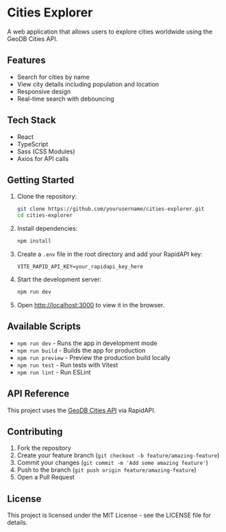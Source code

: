# Cities Explorer

A web application that allows users to explore cities worldwide using the GeoDB Cities API.

## Features

- Search for cities by name
- View city details including population and location
- Responsive design
- Real-time search with debouncing

## Tech Stack

- React
- TypeScript
- Sass (CSS Modules)
- Axios for API calls

## Getting Started

1. Clone the repository:
   ```bash
   git clone https://github.com/yourusername/cities-explorer.git
   cd cities-explorer
   ```

2. Install dependencies:
   ```bash
   npm install
   ```

3. Create a `.env` file in the root directory and add your RapidAPI key:
   ```
   VITE_RAPID_API_KEY=your_rapidapi_key_here
   ```

4. Start the development server:
   ```bash
   npm run dev
   ```

5. Open [http://localhost:3000](http://localhost:3000) to view it in the browser.

## Available Scripts

- `npm run dev` - Runs the app in development mode
- `npm run build` - Builds the app for production
- `npm run preview` - Preview the production build locally
- `npm run test` - Run tests with Vitest
- `npm run lint` - Run ESLint

## API Reference

This project uses the [GeoDB Cities API](https://rapidapi.com/wirefreethought/api/geodb-cities/) via RapidAPI.

## Contributing

1. Fork the repository
2. Create your feature branch (`git checkout -b feature/amazing-feature`)
3. Commit your changes (`git commit -m 'Add some amazing feature'`)
4. Push to the branch (`git push origin feature/amazing-feature`)
5. Open a Pull Request

## License

This project is licensed under the MIT License - see the LICENSE file for details. 